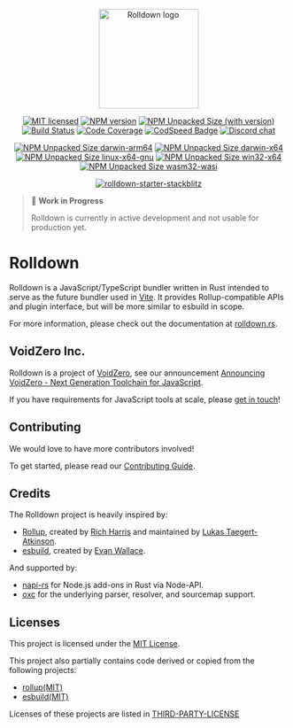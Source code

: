 <p align="center">
  <a href="https://rolldown.rs" target="_blank" rel="noopener noreferrer">
    <img width="180" src="https://rolldown.rs/rolldown-round.svg" alt="Rolldown logo">
  </a>
</p>

<div align="center">

[![MIT licensed][badge-license]][url-license]
[![NPM version][badge-npm-version]][url-npm]
[![NPM Unpacked Size (with version)](https://img.shields.io/npm/unpacked-size/rolldown/latest?label=npm)][url-npm]
[![Build Status][badge-ci]][url-ci]
[![Code Coverage][badge-code-coverage]][url-code-coverage]
[![CodSpeed Badge](https://img.shields.io/endpoint?url=https://codspeed.io/badge.json)](https://codspeed.io/rolldown/rolldown)
[![Discord chat][badge-discord]][discord-url]

</div>

<div align="center">

[![NPM Unpacked Size darwin-arm64](https://img.shields.io/npm/unpacked-size/%40rolldown%2Fbinding-darwin-arm64/latest?label=darwin-arm64)](https://www.npmjs.com/package/@rolldown/binding-darwin-arm64)
[![NPM Unpacked Size darwin-x64](https://img.shields.io/npm/unpacked-size/%40rolldown%2Fbinding-darwin-x64/latest?label=darwin-x64)](https://www.npmjs.com/package/@rolldown/binding-darwin-x64)
[![NPM Unpacked Size linux-x64-gnu](https://img.shields.io/npm/unpacked-size/%40rolldown%2Fbinding-linux-x64-gnu/latest?label=linux-x64-gnu)](https://www.npmjs.com/package/@rolldown/binding-linux-x64-gnu)
[![NPM Unpacked Size win32-x64](https://img.shields.io/npm/unpacked-size/%40rolldown%2Fbinding-win32-x64-msvc/latest?label=win32-x64)](https://www.npmjs.com/package/@rolldown/binding-win32-x64-msvc)
[![NPM Unpacked Size wasm32-wasi](https://img.shields.io/npm/unpacked-size/%40rolldown%2Fbinding-wasm32-wasi/latest?label=wasm32-wasi)](https://www.npmjs.com/package/@rolldown/binding-wasm32-wasi)

</div>

<div align="center">

[![rolldown-starter-stackblitz](https://developer.stackblitz.com/img/open_in_stackblitz.svg)](https://stackblitz.com/github/rolldown/rolldown-starter-stackblitz)

</div>

> 🚧 **Work in Progress**
>
> Rolldown is currently in active development and not usable for production yet.

# Rolldown

Rolldown is a JavaScript/TypeScript bundler written in Rust intended to serve as the future bundler used in [Vite](https://vitejs.dev/). It provides Rollup-compatible APIs and plugin interface, but will be more similar to esbuild in scope.

For more information, please check out the documentation at [rolldown.rs](https://rolldown.rs/about).

## VoidZero Inc.

Rolldown is a project of [VoidZero](https://voidzero.dev/), see our announcement [Announcing VoidZero - Next Generation Toolchain for JavaScript](https://voidzero.dev/blog).

If you have requirements for JavaScript tools at scale, please [get in touch](https://forms.gle/WQgjyzYJpwurpxWKA)!

## Contributing

We would love to have more contributors involved!

To get started, please read our [Contributing Guide](https://rolldown.rs/contrib-guide/).

## Credits

The Rolldown project is heavily inspired by:

- [Rollup](https://github.com/rollup/rollup), created by [Rich Harris](https://github.com/Rich-Harris) and maintained by [Lukas Taegert-Atkinson](https://github.com/lukastaegert).
- [esbuild](https://github.com/evanw/esbuild), created by [Evan Wallace](https://github.com/evanw).

And supported by:

- [napi-rs](https://github.com/napi-rs/napi-rs) for Node.js add-ons in Rust via Node-API.
- [oxc](https://github.com/oxc-project/oxc) for the underlying parser, resolver, and sourcemap support.

## Licenses

This project is licensed under the [MIT License](LICENSE).

This project also partially contains code derived or copied from the following projects:

- [rollup(MIT)](https://github.com/rollup/rollup/blob/680912e2ceb42c8d5e571e01c6ece0e4889aecbb/LICENSE-CORE.md)
- [esbuild(MIT)](https://github.com/evanw/esbuild/blob/0c8a0a901d9a6c7bbff9b4dd347c8a3f65f6c6dd/LICENSE.md)

Licenses of these projects are listed in [THIRD-PARTY-LICENSE](/THIRD-PARTY-LICENSE)

[badge-discord]: https://img.shields.io/discord/1079625926024900739?logo=discord&label=Discord
[discord-url]: https://chat.rolldown.rs
[badge-license]: https://img.shields.io/badge/license-MIT-blue.svg
[url-license]: https://github.com/rolldown/rolldown/blob/main/LICENSE
[badge-ci]: https://github.com/rolldown/rolldown/actions/workflows/ci.yml/badge.svg?event=push&branch=main
[url-ci]: https://github.com/rolldown/rolldown/actions/workflows/ci.yml?query=event%3Apush+branch%3Amain
[badge-code-coverage]: https://codecov.io/github/rolldown/rolldown/branch/main/graph/badge.svg
[url-code-coverage]: https://codecov.io/gh/rolldown/rolldown
[badge-npm-version]: https://img.shields.io/npm/v/rolldown/latest?color=brightgreen
[url-npm]: https://www.npmjs.com/package/rolldown/v/latest

[badge-binary-size-windows]: [https://img.shields.io/npm/unpacked-size/%40rolldown%2Fbinding-win32-x64-msvc/latest]
[badge-binary-size-macos]: [https://img.shields.io/npm/unpacked-size/%40rolldown%2Fbinding-darwin-arm64/latest]
